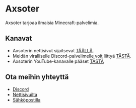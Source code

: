 # Axsoter
Axsoter tarjoaa ilmaisia Minecraft-palvelimia.

## Kanavat
- Axsoterin nettisivut sijaitsevat [TÄÄLLÄ](https://axsoter.com).
- Meidän viralliselle Discord-palvelimelle voit liittyä [TÄSTÄ](https://discord.gg/F9fQz8FPHc).
- Axsoterin YouTube-kanavalle pääset [TÄSTÄ](https://www.youtube.com/@axsoter)

## Ota meihin yhteyttä
- [Discord](https://discord.gg/F9fQz8FPHc)
- [Nettisivuilta](https://axsoter.com)
- [Sähköpostilla](mailto:contact@axsoter.com)
